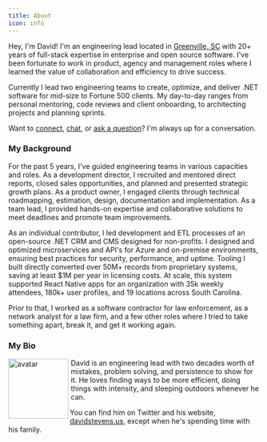 ```yaml
---
title: About
icon: info
---
```


Hey, I'm David! I'm an engineering lead located in [Greenville, SC](http://lifeingreenville.com) with 20+ years of full-stack expertise in enterprise and open source software. I've been fortunate to work in product, agency and management roles where I learned the value of collaboration and efficiency to drive success.

Currently I lead two engineering teams to create, optimize, and deliver .NET software for mid-size to Fortune 500 clients. My day-to-day ranges from personal mentoring, code reviews and client onboarding, to architecting projects and planning sprints. 

Want to [connect](https://www.linkedin.com/in/davidclarkestevens/), [chat](https://twitter.com/messages/compose?recipient_id=218521189), or [ask a question](mailto:hello@davidstevens.us)?  I'm always up for a conversation.

### My Background

For the past 5 years, I've guided engineering teams in various capacities and roles.  As a development director, I recruited and mentored direct reports, closed sales opportunities, and planned and presented strategic growth plans.  As a product owner, I engaged clients through technical roadmapping, estimation, design, documentation and implementation.  As a team lead, I provided hands-on expertise and collaborative solutions to meet deadlines and promote team improvements.

As an individual contributor, I led development and ETL processes of an open-source .NET CRM and CMS designed for non-profits.  I designed and optimized microservices and API's for Azure and on-premise environments, ensuring best practices for security, performance, and uptime.  Tooling I built directly converted over 50M+ records from proprietary systems, saving at least $1M per year in licensing costs.  At scale, this system supported React Native apps for an organization with 35k weekly attendees, 180k+ user profiles, and 19 locations across South Carolina.

Prior to that, I worked as a software contractor for law enforcement, as a network analyst for a law firm, and a few other roles where I tried to take something apart, break it, and get it working again.

### My Bio

<img src="../avatar.jpg" alt="avatar" width="120" align="left" /><p style="padding-left:125px;"> David is an engineering lead with two decades worth of mistakes, problem solving, and persistence to show for it.  He loves finding ways to be more efficient, doing things with intensity, and sleeping outdoors whenever he can.

You can find him on Twitter and his website, [davidstevens.us](https://davidstevens.us), except when he's spending time with his family.</p>